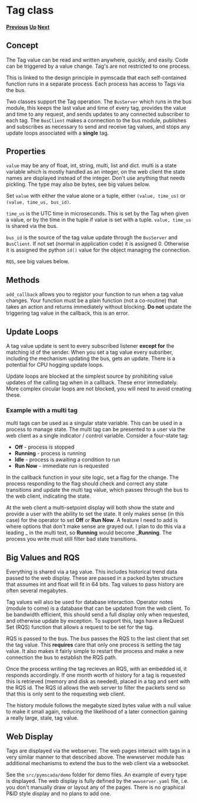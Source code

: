 # Tag class
#### [Previous](./module_list.md) [Up](./README.md) [Next](./modbus_plc_demo.md)

## Concept
The Tag value can be read and written anywhere, quickly, and easily.
Code can be triggered by a value change. Tag's are not restricted to
one process.

This is linked to the design principle in pymscada that each
self-contained function runs in a separate process. Each process has
access to Tags via the bus.

Two classes support the Tag operation. The ```BusServer``` which runs
in the bus module, this keeps the last value and time of every tag,
provides the value and time to any request, and sends updates to any
connected subscriber to each tag. The ```BusClient``` makes a
connection to the bus module, publishes and subscribes as necessary
to send and receive tag values, and stops any update loops associated
with a __single__ tag.

## Properties
```value``` may be any of float, int, string, multi, list and dict.
multi is a state variable which is mostly handled as an integer, on
the web client the state names are displayed instead of the integer.
Don't use anything that needs pickling. The type may also be bytes,
see big values below.

Set ```value``` with either the value alone or a tuple, either
```(value, time_us)``` or ```(value, time_us, bus_id)```.

```time_us``` is the UTC time in microseconds. This is set by the
Tag when given a value, or by the time in the tuple if value is set
with a tuple. ```value, time_us``` is shared via the bus.

```bus_id``` is the source of the tag value update through the
```BusServer``` and ```BusClient```. If not set (normal in application
code) it is assigned 0. Otherwise it is assigned the python ```id()```
value for the object managing the connection.

```RQS```, see big values below.

## Methods
```add_callback``` allows you to registor your function to run when a
tag value changes. Your function must be a plain function (not a
co-routine) that takes an action and returns immediately without
blocking. __Do not__ update the triggering tag value in the callback,
this is an error.

## Update Loops
A tag value update is sent to every subscribed listener __except for__
the matching id of the sender. When you set a tag value every subsriber,
including the mechanism updating the bus, gets an update. There is a
potential for CPU hogging update loops.

Update loops are blocked at the simplest source by prohibiting value
updates of the calling tag when in a callback. These error immediately.
More complex circular loops are not blocked, you will need to avoid
creating these.

### Example with a multi tag
multi tags can be used as a singular state variable. This can be used
in a process to manage state. The multi tag can be presented to a user
via the web client as a single indicator / control variable. Consider
a four-state tag:

- __Off__ - process is stopped
- __Running__ - process is running
- __Idle__ - process is awaiting a condition to run
- __Run Now__ - immediate run is requested

In the callback function in your site logic, set a flag for the change.
The process responding to the flag should check and correct any state
transitions and update the multi tag value, which passes through the
bus to the web client, indicating the state.

At the web client a multi-setpoint display will both show the state and
provide a user with the ability to set the state. It only makes sense
(in this case) for the operator to set __Off__ or __Run Now__. A feature
I need to add is where options that don't make sense are grayed out. I
plan to do this via a leading _ in the multi text, so __Running__ would
become ___Running__. The process you write must still filter bad state
transitions.

## Big Values and RQS
Everything is shared via a tag value. This includes historical trend
data passed to the web display. These are passed in a packed bytes
structure that assumes int and float will fit in 64 bits. Tag values
to pass history are often several megabytes.

Tag values will also be used for database interaction. Operator notes
(module to come) is a database that can be updated from the web client.
To be bandwidth efficient, this should send a full display only when
requested, and otherwise update by exception. To support this, tags
have a ReQuest Set (RQS) function that allows a request to be set for
the tag.

RQS is passed to the bus. The bus passes the RQS to the last client
that set the tag value. This __requires__ care that only one process
is setting the tag value. It also makes it fairly simple to restart
the process and make a new connection the bus to establish the RQS
path.

Once the process writing the tag recieves an RQS, with an embedded id,
it responds accordingly. If one month worth of history for a tag is
requested this is retrieved (memory and disk as needed), placed in
a tag and sent with the RQS id. The RQS id allows the web server to
filter the packets send so that this is only sent to the requesting
web client.

The history module follows the megabyte sized bytes value with a null
value to make it small again, reducing the likelihood of a later
connection gaining a really large, stale, tag value.

## Web Display
Tags are displayed via the webserver. The web pages interact with tags
in a very similar manner to that described above. The wwwserver module
has additional mechanisms to extend the bus to the web client via
a websocket.

See the ```src/pymscada/demo``` folder for demo files. An example of
every type is displayed. The web display is fully defined by the
```wwwserver.yaml``` file, i.e. you don't manually draw or layout
any of the pages. There is no graphical P&ID style display and no
plans to add one.
